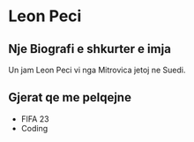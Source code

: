 # Leon Peci
## Nje Biografi e shkurter e imja
Un jam Leon Peci vi nga Mitrovica jetoj ne Suedi.
## Gjerat qe me pelqejne


- FIFA 23
- Coding
